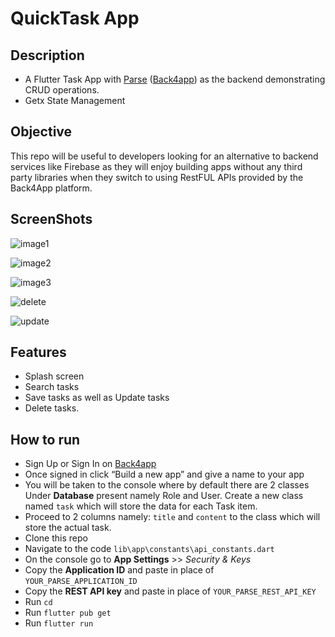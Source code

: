# QuickTask App

## Description
* A Flutter Task App with [Parse](https://parseplatform.org/) ([Back4app](https://back4app.com)) as the backend demonstrating CRUD operations.
* Getx State Management
 
## Objective
 This repo will be useful to developers looking for an alternative to backend services like Firebase as they will enjoy building apps without any third party libraries when they switch to using RestFUL APIs provided by the Back4App platform.


## ScreenShots

![image1](https://github.com/user-attachments/assets/2cb98893-9f43-4858-ae1e-9d9d7306ea8d)

![image2](https://github.com/user-attachments/assets/f9ed0521-8a8a-4a00-92cd-898042a61e39)

![image3](https://github.com/user-attachments/assets/2ba471ac-4af7-4fde-8369-3e31aa28fa7d)

![delete](https://github.com/user-attachments/assets/b0031bf4-efe0-4e31-b29e-872dd9892d10)

![update](https://github.com/user-attachments/assets/1c171d7d-5b00-48f4-bb18-725116b58273)


## Features
* Splash screen
* Search tasks
* Save tasks as well as Update tasks
* Delete tasks.

## How to run
* Sign Up or Sign In on [Back4app](https://back4app.com)
* Once signed in click “Build a new app” and give a name to your app
* You will be taken to the console where by default there are 2 classes Under **Database** present namely Role and User. Create a new class named `task` which will store the data for each Task item.
* Proceed to 2 columns namely: `title` and `content` to the class which will store the actual task.
* Clone this repo
* Navigate to the code `lib\app\constants\api_constants.dart`
* On the console go to **App Settings** >> *Security & Keys*
* Copy the **Application ID** and paste in place of `YOUR_PARSE_APPLICATION_ID`
* Copy the **REST API key** and paste in place of `YOUR_PARSE_REST_API_KEY`
* Run `cd`
* Run `flutter pub get`
* Run `flutter run`
